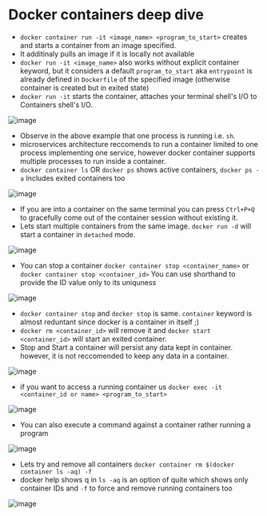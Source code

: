 # Docker containers deep dive

* `docker container run -it <image_name> <program_to_start>` creates and starts a container from an image specified.
* It additinaly pulls an image if it is locally not available
* `docker run -it <image_name>` also works without explicit container keyword, but it considers a default `program_to_start` aka `entrypoint` is already defined in `Dockerfile` of the specified image (otherwise container is created but in exited state)
* `docker run -it` starts the container, attaches your terminal shell's I/O to Containers shell's I/O.

![image](https://user-images.githubusercontent.com/13016162/62453065-2a560e80-b78f-11e9-9050-2bbfe4c04816.png)

* Observe in the above example that one process is running i.e. `sh`.
* microservices architecture reccomends to run a container limited to one process implementing one service, however docker container supports multiple processes to run inside a container.
* `docker container ls` OR `docker ps` shows active containers, `docker ps -a` Includes exited containers too

![image](https://user-images.githubusercontent.com/13016162/62452350-a0597600-b78d-11e9-96aa-68f504609fbe.png)

* If you are into a container on the same terminal you can press `Ctrl+P+Q` to gracefully come out of the container session without existing it. 
* Lets start multiple containers from the same image. `docker run -d` will start a container in `detached` mode.

![image](https://user-images.githubusercontent.com/13016162/62454318-b6693580-b791-11e9-9bf0-c2ba1df2f99a.png)

* You can stop a container `docker container stop <container_name>` or `docker container stop <container_id>` You can use shorthand to provide the ID value only to its uniquness

![image](https://user-images.githubusercontent.com/13016162/62454652-5d4dd180-b792-11e9-81d8-933ab72fa603.png)

* `docker container stop` and `docker stop` is same. `container` keyword is almost reduntant since docker is a container in itself ;)
* `docker rm <container_id>` will remove it and `docker start <container_id>` will start an exited container.
* Stop and Start a container will persist any data kept in container. however, it is not reccomended to keep any data in a container.

![image](https://user-images.githubusercontent.com/13016162/62455042-262bf000-b793-11e9-8f58-24c7918960ab.png)

* if you want to access a running container us `docker exec -it <container_id or name> <program_to_start>`

![image](https://user-images.githubusercontent.com/13016162/62455571-545dff80-b794-11e9-81cc-faa74e381f49.png)

* You can also execute a command against a container rather running a program 

![image](https://user-images.githubusercontent.com/13016162/62456009-23ca9580-b795-11e9-8221-6618621cba55.png)

* Lets try and remove all containers `docker container rm $(docker container ls -aq) -f`
* docker help shows q in `ls -aq` is an option of quite which shows only container IDs and `-f` to force and remove running containers too

![image](https://user-images.githubusercontent.com/13016162/62456363-def32e80-b795-11e9-8a5d-ba4db3c8db5c.png)



